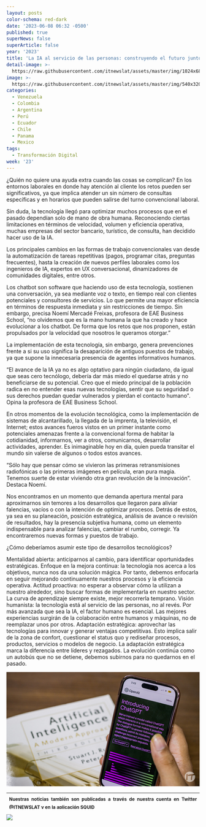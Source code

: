 ```yaml
---
layout: posts
color-schema: red-dark
date: '2023-06-08 06:32 -0500'
published: true
superNews: false
superArticle: false
year: '2023'
title: 'La IA al servicio de las personas: construyendo el futuro juntos'
detail-image: >-
  https://raw.githubusercontent.com/itnewslat/assets/master/img/1024x680/ChatGPT-APP-g.jpg
image: >-
  https://raw.githubusercontent.com/itnewslat/assets/master/img/540x320/ChatGPT-APP-p.jpg
categories:
  - Venezuela
  - Colombia
  - Argentina
  - Perú
  - Ecuador
  - Chile
  - Panama
  - Mexico
tags:
  - Transformación Digital
week: '23'
---
```

¿Quién no quiere una ayuda extra cuando las cosas se complican? En los entornos laborales en donde hay atención al cliente los retos pueden ser significativos, ya que implica atender un sin número de consultas específicas y en horarios que pueden salirse del turno convencional laboral.

Sin duda, la tecnología llegó para optimizar muchos procesos que en el pasado dependían solo de mano de obra humana. Reconociendo ciertas limitaciones en términos de velocidad, volumen y eficiencia operativa, muchas empresas del sector bancario, turístico, de consulta, han decidido hacer uso de la IA.

Los principales cambios en las formas de trabajo convencionales van desde la automatización de tareas repetitivas (pagos, programar citas, preguntas frecuentes), hasta la creación de nuevos perfiles laborales como los ingenieros de IA, expertos en UX conversacional, dinamizadores de comunidades digitales, entre otros.

Los chatbot son software que haciendo uso de esta tecnología, sostienen una conversación, ya sea mediante voz o texto, en tiempo real con clientes potenciales y consultores de servicios. Lo que permite una mayor eficiencia en términos de respuesta inmediata y sin restricciones de tiempo. Sin embargo, precisa Noemí Mercadé Freixas, profesora de EAE Business School, “no olvidemos que es la mano humana la que ha creado y hace evolucionar a los chatbot. De forma que los retos que nos proponen, están propulsados por la velocidad que nosotros le queramos otorgar.”

La implementación de esta tecnología, sin embargo, genera prevenciones frente a si su uso significa la desaparición de antiguos puestos de trabajo, ya que supone la innecesaria presencia de agentes informativos humanos.

“El avance de la IA ya no es algo optativo para ningún ciudadano, da igual que seas cero tecnólogo, debería dar más miedo el quedarse atrás y no beneficiarse de su potencial. Creo que el miedo principal de la población radica en no entender esas nuevas tecnologías, sentir que su seguridad o sus derechos puedan quedar vulnerados y pierdan el contacto humano". Opina la profesora de EAE Business School.

En otros momentos de la evolución tecnológica, como la implementación de sistemas de alcantarillado, la llegada de la imprenta, la televisión, el Internet; estos avances fueros vistos en un primer instante como potenciales amenazas frente a la convencional forma de habitar la cotidianidad, informarnos, ver a otros, comunicarnos, desarrollar actividades, aprender. Es inimaginable hoy en día, quien pueda transitar el mundo sin valerse de algunos o todos estos avances.

“Sólo hay que pensar cómo se vivieron las primeras retransmisiones radiofónicas o las primeras imágenes en película, eran pura magia. Tenemos suerte de estar viviendo otra gran revolución de la innovación”. Destaca Noemí.

Nos encontramos en un momento que demanda apertura mental para aproximarnos sin temores a los desarrollos que llegaron para aliviar falencias, vacíos o con la intención de optimizar procesos. Detrás de estos, ya sea en su planeación, posición estratégica, análisis de avance o revisión de resultados, hay la presencia subjetiva humana, como un elemento indispensable para analizar falencias, cambiar el rumbo, corregir. Ya encontraremos nuevas formas y puestos de trabajo.

¿Cómo deberíamos asumir este tipo de desarrollos tecnológicos?

Mentalidad abierta: anticiparnos al cambio, para identificar oportunidades estratégicas.
Enfoque en la mejora continua: la tecnología nos acerca a los objetivos, nunca nos da una solución mágica. Por tanto, debemos enfocarla en seguir mejorando continuamente nuestros procesos y la eficiencia operativa.
Actitud proactiva: no esperar a observar cómo la utilizan a nuestro alrededor, sino buscar formas de implementarla en nuestro sector. La curva de aprendizaje siempre existe, mejor recorrerla temprano.
Visión humanista: la tecnología está al servicio de las personas, no al revés. Por más avanzada que sea la IA, el factor humano es esencial. Las mejores experiencias surgirán de la colaboración entre humanos y máquinas, no de reemplazar unos por otros.
Adaptación estratégica: aprovechar las tecnologías para innovar y generar ventajas competitivas. Esto implica salir de la zona de confort, cuestionar el status quo y rediseñar procesos, productos, servicios o modelos de negocio. La adaptación estratégica marca la diferencia entre líderes y rezagados.
La evolución continúa como un autobús que no se detiene, debemos subirnos para no quedarnos en el pasado.

![](https://raw.githubusercontent.com/itnewslat/assets/master/img/540x320/ChatGPT-APP-p.jpg)

<table style="height: 42px;" width="569">
<tbody>
<tr>
<td style="text-align: justify;"><sub><strong>Nuestras noticias también son publicadas a través de nuestra cuenta en Twitter <a href="https://twitter.com/itnewslat?lang=es">@ITNEWSLAT</a> y en la aplicación <a href="https://squidapp.co/en/">SQUID</a></strong></sub></td>
</tr>
</tbody>
</table>
<img src="https://tracker.metricool.com/c3po.jpg?hash=56f88a41e39ab42c063cc51676587a04"/>